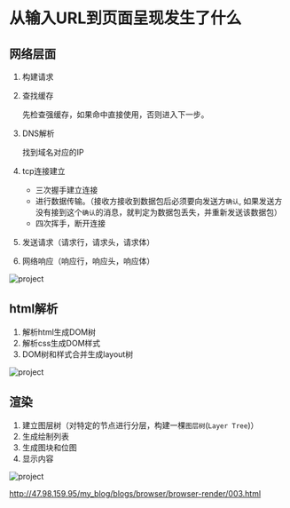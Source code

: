 # 从输入URL到页面呈现发生了什么

## 网络层面

1. 构建请求

2. 查找缓存

   先检查强缓存，如果命中直接使用，否则进入下一步。

3. DNS解析

   找到域名对应的IP

4. tcp连接建立

   - 三次握手建立连接
   - 进行数据传输。（接收方接收到数据包后必须要向发送方`确认`, 如果发送方没有接到这个`确认`的消息，就判定为数据包丢失，并重新发送该数据包）
   - 四次挥手，断开连接

5. 发送请求（请求行，请求头，请求体）

6. 网络响应（响应行，响应头，响应体）

![project](http://47.98.159.95/my_blog/week10/2.jpg)

## html解析

1. 解析html生成DOM树
2. 解析css生成DOM样式
3. DOM树和样式合并生成layout树

![project](http://47.98.159.95/my_blog/week10/3.jpg)

## 渲染

1. 建立图层树（对特定的节点进行分层，构建一棵`图层树`(`Layer Tree`)）
2. 生成绘制列表
3. 生成图块和位图
4. 显示内容

![project](http://47.98.159.95/my_blog/week10/4.jpg)

http://47.98.159.95/my_blog/blogs/browser/browser-render/003.html